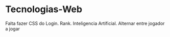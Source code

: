 # Tecnologias-Web


Falta fazer CSS do Login.
Rank.
Inteligencia Artificial.
Alternar entre jogador a jogar
